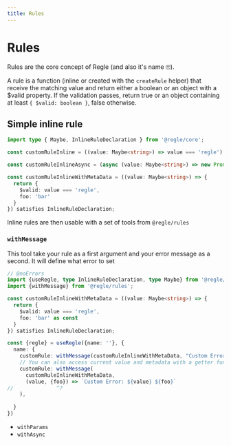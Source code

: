 ```yaml
---
title: Rules
---
```



# Rules

Rules are the core concept of Regle (and also it's name 🙄).

A rule is a function (inline or created with the `createRule` helper) that receive the matching value and return either a boolean or an object with a $valid property. If the validation passes, return true or an object containing at least `{ $valid: boolean }`, false otherwise.


## Simple inline rule

``` ts twoslash
import type { Maybe, InlineRuleDeclaration } from '@regle/core';

const customRuleInline = ((value: Maybe<string>) => value === 'regle') satisfies InlineRuleDeclaration

const customRuleInlineAsync = (async (value: Maybe<string>) => new Promise((resolve) => resolve(value === 'regle'))) satisfies InlineRuleDeclaration;

const customRuleInlineWithMetaData = ((value: Maybe<string>) => {
  return {
    $valid: value === 'regle',
    foo: 'bar'
  }
}) satisfies InlineRuleDeclaration;
```

Inline rules are then usable with a set of tools from `@regle/rules`

### `withMessage`

This tool take your rule as a first argument and your error message as a second. It will define what error to set

``` ts twoslash
// @noErrors
import {useRegle, type InlineRuleDeclaration, type Maybe} from '@regle/core';
import {withMessage} from '@regle/rules';

const customRuleInlineWithMetaData = ((value: Maybe<string>) => {
  return {
    $valid: value === 'regle',
    foo: 'bar' as const
  }
}) satisfies InlineRuleDeclaration;

const {regle} = useRegle({name: ''}, {
  name: {
    customRule: withMessage(customRuleInlineWithMetaData, "Custom Error"),
    // You can also access current value and metadata with a getter function
    customRule: withMessage(
      customRuleInlineWithMetaData, 
      (value, {foo}) => `Custom Error: ${value} ${foo}`
//              ^?
    ), 
    
  }
})
```


- `withParams`
- `withAsync`

